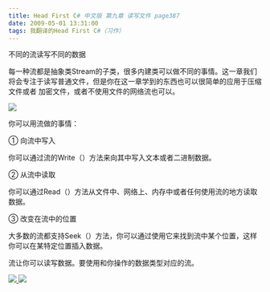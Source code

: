 ```yaml
---
title: Head First C# 中文版 第九章 读写文件 page387
date: 2009-05-01 13:31:00
tags: 我翻译的Head First C#（习作）
---
```

不同的流读写不同的数据

  

每一种流都是抽象类Stream的子类，很多内建类可以做不同的事情。这一章我们将会专注于读写普通文件，但是你在这一章学到的东西也可以很简单的应用于压缩文件或者
加密文件，或者不使用文件的网络流也可以。

  

![](https://p-blog.csdn.net/images/p_blog_csdn_net/cuipengfei1/EntryImages/20090501/2009-05-01_13-08-03.jpg)

你可以用流做的事情：

  

①  向流中写入

你可以通过流的Write（）方法来向其中写入文本或者二进制数据。

  

②  从流中读取

你可以通过Read（）方法从文件中、网络上、内存中或者任何使用流的地方读取数据。

  

③  改变在流中的位置

大多数的流都支持Seek（）方法，你可以通过使用它来找到流中某个位置，这样你可以在某特定位置插入数据。

  

流让你可以读写数据。要使用和你操作的数据类型对应的流。



[ ![](https://profile.csdnimg.cn/5/2/5/3_cuipengfei1)
![](https://g.csdnimg.cn/static/user-reg-year/1x/11.png)
](https://blog.csdn.net/cuipengfei1)





